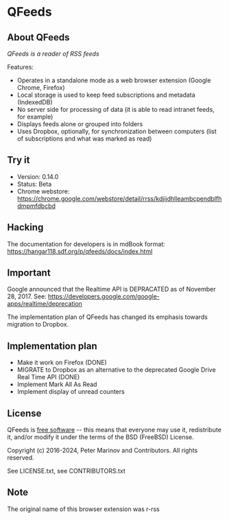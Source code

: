 # QFeeds


## About QFeeds

_QFeeds is a reader of RSS feeds_

Features:

* Operates in a standalone mode as a web browser extension (Google
  Chrome, Firefox)
* Local storage is used to keep feed subscriptions and metadata
  (IndexedDB)
* No server side for processing of data (it is able to read intranet
  feeds, for example)
* Displays feeds alone or grouped into folders
* Uses Dropbox, optionally, for synchronization between
  computers (list of subscriptions and what was marked as read)


## Try it

* Version: 0.14.0
* Status: Beta
* Chrome webstore: https://chrome.google.com/webstore/detail/rrss/kdjijdhlleambcpendblfhdmpmfdbcbd


## Hacking

The documentation for developers is in mdBook format:
https://hangar118.sdf.org/p/qfeeds/docs/index.html


## Important

Google announced that the Realtime API is DEPRACATED as of November 28, 2017. See:
https://developers.google.com/google-apps/realtime/deprecation

The implementation plan of QFeeds has changed its emphasis towards migration to Dropbox.


## Implementation plan

* Make it work on Firefox (DONE)
* MIGRATE to Dropbox as an alternative to the deprecated Google Drive Real Time API (DONE)
* Implement Mark All As Read
* Implement display of unread counters


## License

QFeeds is [free software](http://www.gnu.org/philosophy/free-sw.html)
-- this means that everyone may use it, redistribute it, and/or modify
it under the terms of the BSD (FreeBSD) License.

Copyright (c) 2016-2024, Peter Marinov and Contributors. All rights reserved.

See LICENSE.txt, see CONTRIBUTORS.txt


## Note

The original name of this browser extension was r-rss
